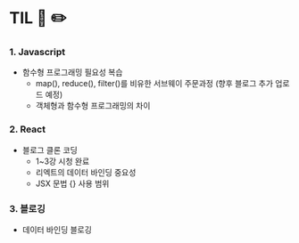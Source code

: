 # TIL 📖 ✏️



    
### 1. Javascript

  - 함수형 프로그래밍 필요성 복습
    * map(), reduce(), filter()를 비유한 서브웨이 주문과정 (향후 블로그 추가 업로드 예정)
    * 객체형과 함수형 프로그래밍의 차이


 ### 2. React
 
  - 블로그 클론 코딩
    * 1~3강 시청 완료
    * 리엑트의 데이터 바인딩 중요성
    * JSX 문법 {} 사용 범위 


 ### 3. 블로깅
 
  - 데이터 바인딩 블로깅 
